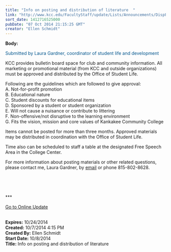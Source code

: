 ```yaml
---
title: "Info on posting and distribution of literature  "
link: "http://www.kcc.edu/FacultyStaff/update/Lists/Announcements/DispForm.aspx?ID=1662"
sort_date: 1412716525000
pubDate: "07 Oct 2014 21:15:25 GMT"
creator: "Ellen Schmidt"
---
```


<div><b>Body:</b> <div class="ExternalClass81C1F8435AC1411FBE8A369D3CB39846"><p><span style="color:#00558d">​Submitted by Laura Gardner, coordinator of student life and development</span></p>
<p><span style="color:#00558d"></span>KCC provides bulletin board space for club and community information. All marketing or promotional material (from KCC and outside organizations) must be approved and distributed by the Office of Student Life.</p>
<p>Following are the guidelines which are followed to give approval:<br />A. Not-for-profit promotion <br />B. Educational nature <br />C. Student discounts for educational items<br />D. Sponsored by a student or student organization<br />E. Will not cause a nuisance or contribute to littering<br />F. Non-offensive/not disruptive to the learning environment<br />G. Fits the vision, mission and core values of Kankakee Community College</p>
<p>Items cannot be posted for more than three months. Approved materials may be distributed in coordination with the Office of Student Life. </p>
<p>Time also can be scheduled to staff a table at the designated Free Speech Area in the College Center. </p>
<p>For more information about posting materials or other related questions, please contact me, Laura Gardner, by <a href="mailto:lgardner@kcc.edu">email</a> or phone 815-802-8628.</p>
<p> </p>
<p> </p>
<p>***</p>
<p><a href="/update">Go to Online Update </a><br /><br /></p></div></div>
<div><b>Expires:</b> 10/24/2014</div>
<div><b>Created:</b> 10/7/2014 4:15 PM</div>
<div><b>Created By:</b> Ellen Schmidt</div>
<div><b>Start Date:</b> 10/8/2014</div>
<div><b>Title:</b> Info on posting and distribution of literature  </div>
